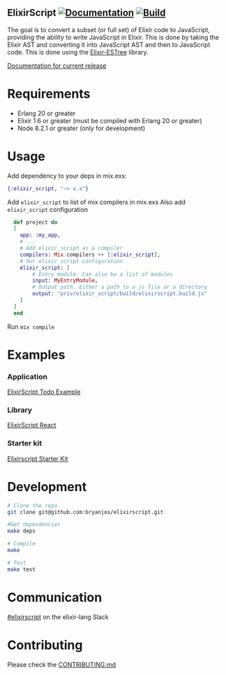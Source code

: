 ## ElixirScript [![Documentation](https://img.shields.io/badge/docs-hexpm-blue.svg)](http://hexdocs.pm/elixir_script/) [![Build](https://travis-ci.org/elixirscript/elixirscript.svg?branch=master)](https://travis-ci.org/elixirscript/elixirscript)

The goal is to convert a subset (or full set) of Elixir code to JavaScript, providing the ability to write JavaScript in Elixir. This is done by taking the Elixir AST and converting it into JavaScript AST and then to JavaScript code. This is done using the [Elixir-ESTree](https://github.com/elixirscript/elixir-estree) library.

[Documentation for current release](http://hexdocs.pm/elixir_script/)

# Requirements

* Erlang 20 or greater
* Elixir 1.6 or greater (must be compiled with Erlang 20 or greater)
* Node 8.2.1 or greater (only for development)

# Usage

Add dependency to your deps in mix.exs:

```elixir
{:elixir_script, "~> x.x"}
```

Add `elixir_script` to list of mix compilers in mix.exs
Also add `elixir_script` configuration

```elixir
  def project do
  [
    app: :my_app,
    # ...
    # Add elixir_script as a compiler
    compilers: Mix.compilers ++ [:elixir_script],
    # Our elixir_script configuration
    elixir_script: [
        # Entry module. Can also be a list of modules
        input: MyEntryModule,
        # Output path. Either a path to a js file or a directory
        output: "priv/elixir_script/build/elixirscript.build.js"
    ]
  ]
  end
```

Run `mix compile`

# Examples

### Application

[ElixirScript Todo Example](https://github.com/elixirscript/todo-elixirscript)

### Library

[ElixirScript React](https://github.com/elixirscript/elixirscript_react)

### Starter kit

[Elixirscript Starter Kit](https://github.com/harlantwood/elixirscript-starter-kit)

# Development

```bash
# Clone the repo
git clone git@github.com:bryanjos/elixirscript.git

#Get dependencies
make deps

# Compile
make

# Test
make test
```

# Communication

[#elixirscript](https://elixir-lang.slack.com/messages/elixirscript/) on the elixir-lang Slack

# Contributing

Please check the [CONTRIBUTING.md](CONTRIBUTING.md)
